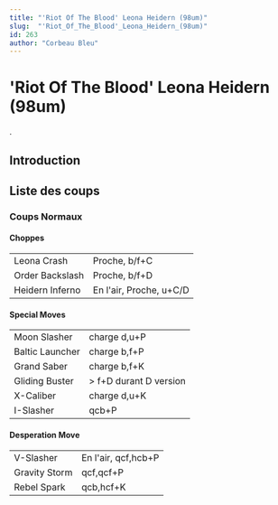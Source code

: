 ```yaml
---
title: "'Riot Of The Blood' Leona Heidern (98um)"
slug:  "'Riot_Of_The_Blood'_Leona_Heidern_(98um)"
id: 263
author: "Corbeau Bleu"
---
```


# 'Riot Of The Blood' Leona Heidern (98um)

.

## Introduction

## Liste des coups

### Coups Normaux

#### Choppes

|                 |                         |
|-----------------|-------------------------|
| Leona Crash     | Proche, b/f+C           |
| Order Backslash | Proche, b/f+D           |
| Heidern Inferno | En l'air, Proche, u+C/D |

#### Special Moves

|                 |                         |
|-----------------|-------------------------|
| Moon Slasher    | charge d,u+P            |
| Baltic Launcher | charge b,f+P            |
| Grand Saber     | charge b,f+K            |
| Gliding Buster  | \> f+D durant D version |
| X-Caliber       | charge d,u+K            |
| I-Slasher       | qcb+P                   |

#### Desperation Move

|               |                     |
|---------------|---------------------|
| V-Slasher     | En l'air, qcf,hcb+P |
| Gravity Storm | qcf,qcf+P           |
| Rebel Spark   | qcb,hcf+K           |
